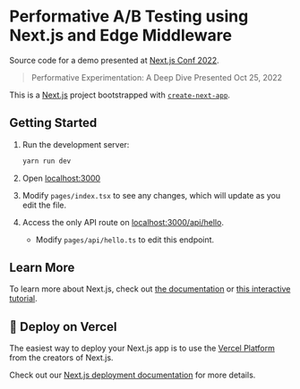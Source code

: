 # Performative A/B Testing using Next.js and Edge Middleware

Source code for a demo presented at [Next.js Conf 2022](https://nextjs.org/conf).

> Performative Experimentation: A Deep Dive
> Presented Oct 25, 2022

This is a [Next.js](https://nextjs.org/) project bootstrapped with [`create-next-app`](https://github.com/vercel/next.js/tree/canary/packages/create-next-app).

## Getting Started

1. Run the development server:

   ```sh
   yarn run dev
   ```

2. Open [localhost:3000](http://localhost:3000)

3. Modify `pages/index.tsx` to see any changes, which will update as you edit the file.

4. Access the only API route on [localhost:3000/api/hello](http://localhost:3000/api/hello).
   - Modify `pages/api/hello.ts` to edit this endpoint.

## Learn More

To learn more about Next.js, check out [the documentation](https://nextjs.org/docs) or [this interactive tutorial](https://nextjs.org/learn).

## 🚀 Deploy on Vercel

The easiest way to deploy your Next.js app is to use the [Vercel Platform](https://vercel.com/new?utm_medium=default-template&filter=next.js&utm_source=create-next-app&utm_campaign=create-next-app-readme) from the creators of Next.js.

Check out our [Next.js deployment documentation](https://nextjs.org/docs/deployment) for more details.
